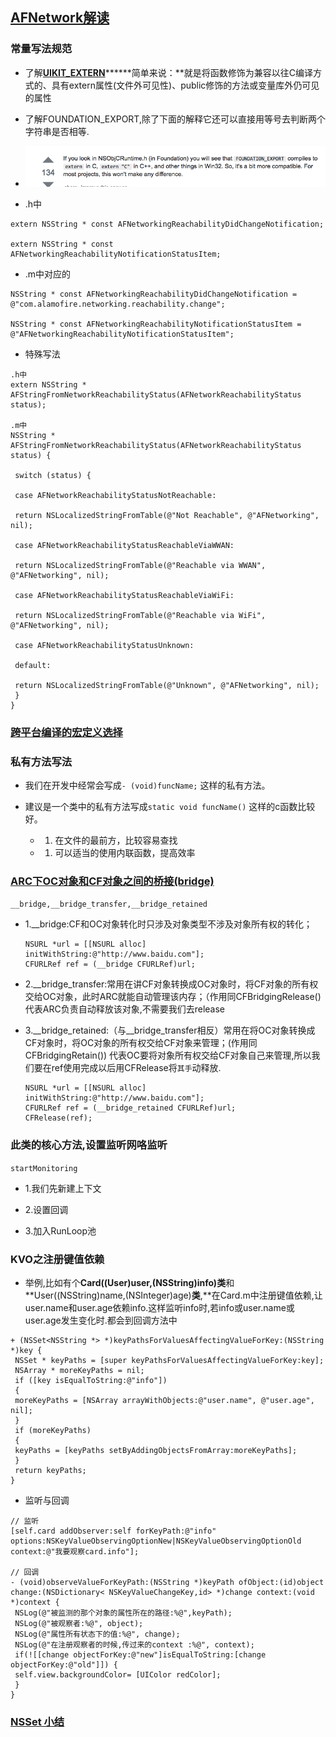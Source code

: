 ## [AFNetwork解读](http://www.cnblogs.com/jx66/p/5685625.html)

### 常量写法规范

* 了解[**UIKIT\_EXTERN**](http://www.cnblogs.com/hissia/p/5643151.html)**\*\***简单来说：\*\*就是将函数修饰为兼容以往C编译方式的、具有extern属性\(文件外可见性\)、public修饰的方法或变量库外仍可见的属性

* 了解FOUNDATION\_EXPORT,除了下面的解释它还可以直接用等号去判断两个字符串是否相等.

* ![](/assets/Snip20170302_10.png)

* .h中


```
extern NSString * const AFNetworkingReachabilityDidChangeNotification;

extern NSString * const AFNetworkingReachabilityNotificationStatusItem;
```

* .m中对应的

```
NSString * const AFNetworkingReachabilityDidChangeNotification = @"com.alamofire.networking.reachability.change";

NSString * const AFNetworkingReachabilityNotificationStatusItem = @"AFNetworkingReachabilityNotificationStatusItem";
```

* 特殊写法

```
.h中
extern NSString * AFStringFromNetworkReachabilityStatus(AFNetworkReachabilityStatus status);

.m中
NSString * AFStringFromNetworkReachabilityStatus(AFNetworkReachabilityStatus status) {

 switch (status) {

 case AFNetworkReachabilityStatusNotReachable:

 return NSLocalizedStringFromTable(@"Not Reachable", @"AFNetworking", nil);

 case AFNetworkReachabilityStatusReachableViaWWAN:

 return NSLocalizedStringFromTable(@"Reachable via WWAN", @"AFNetworking", nil);

 case AFNetworkReachabilityStatusReachableViaWiFi:

 return NSLocalizedStringFromTable(@"Reachable via WiFi", @"AFNetworking", nil);

 case AFNetworkReachabilityStatusUnknown:

 default:

 return NSLocalizedStringFromTable(@"Unknown", @"AFNetworking", nil);
 }
}
```



### [跨平台编译的宏定义选择](http://blog.csdn.net/openglnewbee/article/details/17024453)

### 私有方法写法

* 我们在开发中经常会写成`- (void)funcName;` 这样的私有方法。
* 建议是一个类中的私有方法写成`static void funcName()` 这样的c函数比较好。

  * 1. 在文件的最前方，比较容易查找

  * 1. 可以适当的使用内联函数，提高效率



### [ARC下OC对象和CF对象之间的桥接\(bridge\)](http://www.cnblogs.com/zzltjnh/p/3885012.html)

`__bridge,__bridge_transfer,__bridge_retained`

* 1.\_\_bridge:CF和OC对象转化时只涉及对象类型不涉及对象所有权的转化；

  ```
  NSURL *url = [[NSURL alloc] initWithString:@"http://www.baidu.com"];
  CFURLRef ref = (__bridge CFURLRef)url;
  ```

* 2.\_\_bridge\_transfer:常用在讲CF对象转换成OC对象时，将CF对象的所有权交给OC对象，此时ARC就能自动管理该内存；（作用同CFBridgingRelease\(\)  代表ARC负责自动释放该对象,不需要我们去release

* 3.\_\_bridge\_retained:（与\_\_bridge\_transfer相反）常用在将OC对象转换成CF对象时，将OC对象的所有权交给CF对象来管理；\(作用同CFBridgingRetain\(\)\)  代表OC要将对象所有权交给CF对象自己来管理,所以我们要在ref使用完成以后用CFRelease将`其手`动释放.

  ```
  NSURL *url = [[NSURL alloc] initWithString:@"http://www.baidu.com"];
  CFURLRef ref = (__bridge_retained CFURLRef)url;
  CFRelease(ref);
  ```


### 此类的核心方法,设置监听网咯监听

`startMonitoring`

* 1.我们先新建上下文

* 2.设置回调

* 3.加入RunLoop池


### KVO之注册键值依赖

* 举例,比如有个**Card\(\(User\)user,\(NSString\)info\)类**和**User\(\(NSString\)name,\(NSInteger\)age\)**类**,**在Card.m中注册键值依赖,让user.name和user.age依赖info.这样监听info时,若info或user.name或user.age发生变化时.都会到回调方法中

```
+ (NSSet<NSString *> *)keyPathsForValuesAffectingValueForKey:(NSString *)key {
 NSSet * keyPaths = [super keyPathsForValuesAffectingValueForKey:key];
 NSArray * moreKeyPaths = nil;
 if ([key isEqualToString:@"info"])
 {
 moreKeyPaths = [NSArray arrayWithObjects:@"user.name", @"user.age", nil];
 }
 if (moreKeyPaths)
 {
 keyPaths = [keyPaths setByAddingObjectsFromArray:moreKeyPaths];
 }
 return keyPaths;
}
```

* 监听与回调

```
// 监听
[self.card addObserver:self forKeyPath:@"info" options:NSKeyValueObservingOptionNew|NSKeyValueObservingOptionOld context:@"我要观察card.info"];

// 回调
- (void)observeValueForKeyPath:(NSString *)keyPath ofObject:(id)object change:(NSDictionary< NSKeyValueChangeKey,id> *)change context:(void *)context {
 NSLog(@"被监测的那个对象的属性所在的路径:%@",keyPath);
 NSLog(@"被观察者:%@", object);
 NSLog(@"属性所有状态下的值:%@", change);
 NSLog(@"在注册观察者的时候,传过来的context :%@", context);
 if(![[change objectForKey:@"new"]isEqualToString:[change objectForKey:@"old"]]) {
 self.view.backgroundColor= [UIColor redColor];
 }
}
```

### [NSSet 小结](http://blog.csdn.net/ms2146/article/details/8657011)

